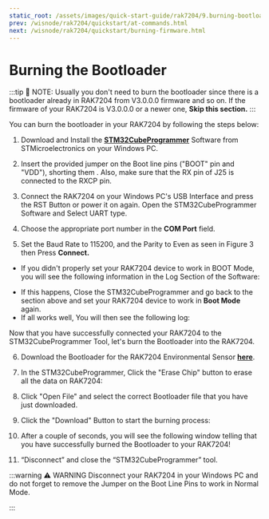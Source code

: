 ```yaml
---
static_root: /assets/images/quick-start-guide/rak7204/9.burning-bootloader/
prev: /wisnode/rak7204/quickstart/at-commands.html
next: /wisnode/rak7204/quickstart/burning-firmware.html
---
```

#  Burning the Bootloader
:::tip 📝 NOTE:
 Usually you don't need to burn the bootloader since there is a bootloader already in RAK7204 from V3.0.0.0 firmware and so on. If the firmware of your RAK7204 is V3.0.0.0 or a newer one, **Skip this section.**
:::

You can burn the bootloader in your RAK7204 by following the steps below:

1. Download and Install the [**STM32CubeProgrammer**](https://www.st.com/content/st_com/en/products/development-tools/software-development-tools/stm32-software-development-tools/stm32-programmers/stm32cubeprog.html#overview) Software from STMicroelectronics on your Windows PC.

<rk-img
  :src="`${$frontmatter.static_root}/y0zy3im6dd0ienfsyrsn.jpg`"
  width="100%"
  figure-number="1"
  caption="STM32CubeProg Download Page"
/>

2. Insert the provided jumper on the Boot line pins ("BOOT" pin and "VDD"), shorting them . Also, make sure that the RX pin of J25 is connected to the RXCP pin.

<rk-img
  :src="`${$frontmatter.static_root}/og57pakunpx8jvxp4ktc.jpg`"
  width="50%"
  figure-number="2"
  caption="Boot Line shorted using the Jumper Pins"
/>

3. Connect the RAK7204 on your Windows PC's USB Interface and press the RST Button or power it on again.  Open the STM32CubeProgrammer Software and Select UART type.

<rk-img
  :src="`${$frontmatter.static_root}/sq2wpjcca5wdlbylyi4w.jpg`"
  width="100%"
  figure-number="3"
  caption="USB Interface"
/>

<rk-img
  :src="`${$frontmatter.static_root}/p1ntn9ii9d4ccu10gjzr.jpg`"
  width="100%"
  figure-number="4"
  caption="UART Settings in STM32CubeProgrammer"
/>

4. Choose the appropriate port number in the **COM Port** field.

5. Set the Baud Rate to 115200, and the Parity to Even as seen in Figure 3 then Press **Connect.**

- If you didn't properly set your RAK7204 device to work in BOOT Mode, you will see the following information in the Log Section of the Software:


<rk-img
  :src="`${$frontmatter.static_root}/wjjwvo0xfwwlbdabpwdr.jpg`"
  width="100%"
  figure-number="5"
  caption="Errors Occurred During Connecting"
/>

- If this happens, Close the STM32CubeProgrammer and go back to the section above and set your RAK7204 device to work in **Boot Mode** again.
- If all works well, You will then see the following log:


<rk-img
  :src="`${$frontmatter.static_root}/wgvzidnibvoiqdzjtkby.jpg`"
  width="100%"
  figure-number="6"
  caption="Successful Connection Log to your Device"
/>

Now that you have successfully connected your RAK7204 to the STM32CubeProgrammer Tool, let's burn the Bootloader into the RAK7204.

6. Download the Bootloader for the RAK7204 Environmental Sensor **[here](https://downloads.rakwireless.com/en/LoRa/RAK7204/Firmware/)**.

7. In the STM32CubeProgrammer, Click the "Erase Chip" button to erase all the data on RAK7204:

<rk-img
  :src="`${$frontmatter.static_root}/o5mjjpxf0ifix3vhanl9.jpg`"
  width="100%"
  figure-number="7"
  caption="Erasing the Data in the Chip"
/>

8. Click "Open File" and select the correct Bootloader file that you have just downloaded.

<rk-img
  :src="`${$frontmatter.static_root}/ochgdykv7i7s8kffnt6o.jpg`"
  width="100%"
  figure-number="8"
  caption="Opening the Bootloader file"
/>

9. Click the "Download" Button to start the burning process:
<rk-img
  :src="`${$frontmatter.static_root}/f4g4duloizbd9hmdodph.jpg`"
  width="100%"
  figure-number="9"
  caption="Downloading of Bootloader to the device"
/>

10. After a couple of seconds, you will see the following window telling that you have successfully burned the Bootloader to your RAK7204!
<rk-img
  :src="`${$frontmatter.static_root}/rr9dnhyyoixq3ljstalq.jpg`"
  width="100%"
  figure-number="10"
  caption="Successfully Burned the Bootloader to the device"
/>

11. “Disconnect” and close the “STM32CubeProgrammer” tool.

:::warning ⚠️ WARNING
 Disconnect your RAK7204 in your Windows PC and do not forget to remove the Jumper on the Boot Line Pins to work in Normal Mode.

:::
